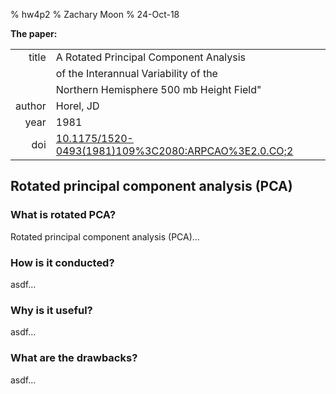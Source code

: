 % hw4p2
% Zachary Moon
% 24-Oct-18


**The paper:**

|        |                                           |
| ------:|:----------------------------------------- |
| title  | A Rotated Principal Component Analysis 
|        | of the Interannual Variability of the 
|        | Northern Hemisphere 500 mb Height Field"
| author | Horel, JD
| year   | 1981
| doi    | [10.1175/1520-0493(1981)109%3C2080:ARPCAO%3E2.0.CO;2](https://doi.org/10.1175/1520-0493(1981)109%3C2080:ARPCAO%3E2.0.CO;2)


## Rotated principal component analysis (PCA)

### What is rotated PCA?

Rotated principal component analysis (PCA)...


### How is it conducted?

asdf...


### Why is it useful?

asdf...


### What are the drawbacks?

asdf...


